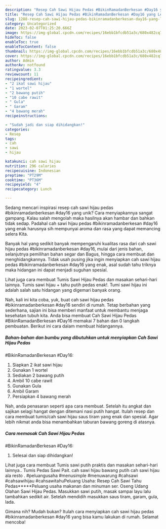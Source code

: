 ```yaml
---
description: "Resep Cah Sawi Hijau Pedas #BikinRamadanBerkesan #Day16 yang Lezat"
title: "Resep Cah Sawi Hijau Pedas #BikinRamadanBerkesan #Day16 yang Lezat"
slug: 1288-resep-cah-sawi-hijau-pedas-bikinramadanberkesan-day16-yang-lezat
category: Uncategorized
date: 2023-02-07T01:25:20.666Z
image: https://img-global.cpcdn.com/recipes/16ebb1bfcdb51a3c/680x482cq70/cah-sawi-hijau-pedas-bikinramadanberkesan-day16-foto-resep-utama.jpg
hideToc: false
enableToc: true
enableTocContent: false
thumbnail: https://img-global.cpcdn.com/recipes/16ebb1bfcdb51a3c/680x482cq70/cah-sawi-hijau-pedas-bikinramadanberkesan-day16-foto-resep-utama.jpg
cover: https://img-global.cpcdn.com/recipes/16ebb1bfcdb51a3c/680x482cq70/cah-sawi-hijau-pedas-bikinramadanberkesan-day16-foto-resep-utama.jpg
author: Admin
authorAv: notfound
ratingvalue: 3.3
reviewcount: 11
recipeingredient:
- "2 ikat sawi hijau"
- "1 wortel"
- "2 bawang putih"
- "10 cabe rawit"
- " Gula"
- " Garam"
- "4 bawang merah"
recipeinstructions:

- "Sudah jadi dan siap dihidangkan!"
categories:
- Resep
tags:
- cah
- sawi
- hijau

katakunci: cah sawi hijau 
nutrition: 296 calories
recipecuisine: Indonesian
preptime: "PT29M"
cooktime: "PT36M"
recipeyield: "4"
recipecategory: Lunch

---
```





Sedang mencari inspirasi resep cah sawi hijau pedas
#bikinramadanberkesan
#day16 yang unik? Cara menyiapkannya sangat gampang. Kalau salah mengolah maka hasilnya akan hambar dan bahkan tidak sedap. Padahal cah sawi hijau pedas
#bikinramadanberkesan
#day16 yang enak harusnya sih mempunyai aroma dan rasa yang dapat memancing selera Kita.





Banyak hal yang sedikit banyak mempengaruhi kualitas rasa dari cah sawi hijau pedas
#bikinramadanberkesan
#day16, mulai dari jenis bahan, selanjutnya pemilihan bahan segar dan Bagus, hingga cara membuat dan menghidangkannya. Tidak usah pusing jika ingin menyiapkan cah sawi hijau pedas
#bikinramadanberkesan
#day16 yang enak,      asal sudah tahu triknya maka hidangan ini dapat menjadi suguhan spesial.














Lihat juga cara membuat Tumis Sawi Hijau Pedas dan masakan sehari-hari lainnya. Tumis sawi hijau + tahu putih pedas enak!. Tumi sawi hijau ini adalah salah satu hidangan yang digemari banyak orang.






Nah, kali ini kita coba, yuk, buat cah sawi hijau pedas
#bikinramadanberkesan
#day16 sendiri di rumah. Tetap berbahan yang sederhana, sajian ini bisa memberi manfaat untuk membantu menjaga kesehatan tubuh kita. Anda bisa membuat Cah Sawi Hijau Pedas
#BikinRamadanBerkesan
#Day16 memakai 7 bahan dan 0 langkah pembuatan. Berikut ini cara dalam membuat hidangannya.

<!--inarticleads1-->

##### Bahan-bahan dan bumbu yang dibutuhkan untuk menyiapkan Cah Sawi Hijau Pedas
#BikinRamadanBerkesan
#Day16:

1. Siapkan 2 ikat sawi hijau
1. Gunakan 1 wortel
1. Sediakan 2 bawang putih
1. Ambil 10 cabe rawit
1. Gunakan  Gula
1. Ambil  Garam
1. Persiapkan 4 bawang merah


Nah, anda penasaran seperti apa cara membuat. Setelah itu angkat dan sajikan selagi hangat dengan ditemani nasi putih hangat. Itulah resep dan cara membuat tumis/cah sawi hijau saus tiram yang enak dan spesial. Agar lebih nikmat anda bisa menambahkan taburan bawang goreng di atasnya. 

<!--inarticleads2-->

##### Cara memasak Cah Sawi Hijau Pedas
#BikinRamadanBerkesan
#Day16:


1. Selesai dan siap dihidangkan!

Lihat juga cara membuat Tumis sawi putih praktis dan masakan sehari-hari lainnya.. Tumis Pedas Sawi Pait. cah sawi hijau bawang putih cah sawi hijau ala resto . #peluangusaha #menusimple #menuwarung #cahsawi #cahsawihijau #cahsawitahuPeluang Usaha: Resep Cah Sawi Tahu Pedas*****Peluang usaha makanan dan minuman ser. Oseng Udang Olahan Sawi Hijau Pedas. Masukkan sawi putih, masak sampai layu lalu tambahkan sedikit air. Setelah mendidih masukkan saus tiram, garam, gula, lada. 

Gimana nih? Mudah bukan? Itulah cara menyiapkan cah sawi hijau pedas
#bikinramadanberkesan
#day16 yang bisa kamu lakukan di rumah. Selamat mencoba!
